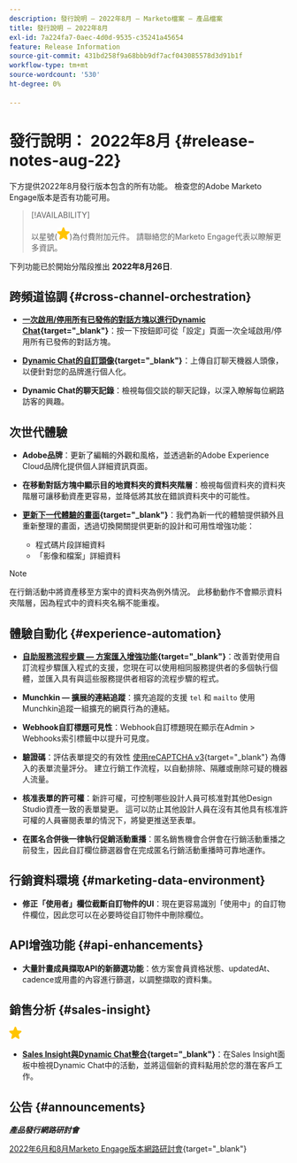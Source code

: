 ```yaml
---
description: 發行說明 — 2022年8月 — Marketo檔案 — 產品檔案
title: 發行說明 — 2022年8月
exl-id: 7a224fa7-0aec-4d0d-9535-c35241a45654
feature: Release Information
source-git-commit: 431bd258f9a68bbb9df7acf043085578d3d91b1f
workflow-type: tm+mt
source-wordcount: '530'
ht-degree: 0%

---
```


# 發行說明： 2022年8月 {#release-notes-aug-22}

下方提供2022年8月發行版本包含的所有功能。 檢查您的Adobe Marketo Engage版本是否有功能可用。

>[!AVAILABILITY]
>
>以星號(![星形](assets/yellow-star.png))為付費附加元件。 請聯絡您的Marketo Engage代表以瞭解更多資訊。

下列功能已於開始分階段推出 **2022年8月26日**.

## 跨頻道協調 {#cross-channel-orchestration}

* **[一次啟用/停用所有已發佈的對話方塊以進行Dynamic Chat](/help/marketo/product-docs/demand-generation/dynamic-chat/dialogues/dialogue-overview.md#disable-enable-all-dialogues){target="_blank"}**：按一下按鈕即可從「設定」頁面一次全域啟用/停用所有已發佈的對話方塊。

* **[Dynamic Chat的自訂頭像](/help/marketo/product-docs/demand-generation/dynamic-chat/configuration.md#agent-settings){target="_blank"}**：上傳自訂聊天機器人頭像，以便針對您的品牌進行個人化。

* **Dynamic Chat的聊天記錄**：檢視每個交談的聊天記錄，以深入瞭解每位網路訪客的興趣。

## 次世代體驗

* **Adobe品牌**：更新了編輯的外觀和風格，並透過新的Adobe Experience Cloud品牌化提供個人詳細資訊頁面。

* **在移動對話方塊中顯示目的地資料夾的資料夾階層**：檢視每個資料夾的資料夾階層可讓移動資產更容易，並降低將其放在錯誤資料夾中的可能性。

* **[更新下一代體驗的畫面](/help/marketo/product-docs/marketo-engage-modern-ux/toggle-switch.md){target="_blank"}**：我們為新一代的體驗提供額外且重新整理的畫面，透過切換開關提供更新的設計和可用性增強功能：

   * 程式碼片段詳細資料
   * 「影像和檔案」詳細資料

>[!NOTE]
>
>在行銷活動中將資產移至方案中的資料夾為例外情況。 此移動動作不會顯示資料夾階層，因為程式中的資料夾名稱不能重複。

## 體驗自動化 {#experience-automation}

* **[自助服務流程步驟 — 方案匯入增強功能](/help/marketo/product-docs/core-marketo-concepts/smart-campaigns/flow-actions/flow-step-service.md){target="_blank"}**：改善對使用自訂流程步驟匯入程式的支援，您現在可以使用相同服務提供者的多個執行個體，並匯入具有與這些服務提供者相容的流程步驟的程式。

* **Munchkin — 擴展的連結追蹤**：擴充追蹤的支援 `tel` 和 `mailto` 使用Munchkin追蹤一組擴充的網頁行為的連結。

* **Webhook自訂標題可見性**：Webhook自訂標題現在顯示在Admin > Webhooks索引標籤中以提升可見度。

* **驗證碼**：評估表單提交的有效性 [使用reCAPTCHA v3](/help/marketo/product-docs/demand-generation/forms/using-captcha/enable-captcha-in-marketo-forms.md){target="_blank"} 為傳入的表單流量評分。 建立行銷工作流程，以自動排除、隔離或刪除可疑的機器人流量。

* **核准表單的許可權**：新許可權，可控制哪些設計人員可核准對其他Design Studio資產一致的表單變更。 這可以防止其他設計人員在沒有其他具有核准許可權的人員審閱表單的情況下，將變更推送至表單。

* **在匿名合併後一律執行促銷活動重播**：匿名銷售機會合併會在行銷活動重播之前發生，因此自訂欄位篩選器會在完成匿名行銷活動重播時可靠地運作。

## 行銷資料環境 {#marketing-data-environment}

* **修正「使用者」欄位截斷自訂物件的UI**：現在更容易識別「使用中」的自訂物件欄位，因此您可以在必要時從自訂物件中刪除欄位。

## API增強功能 {#api-enhancements}

* **大量計畫成員擷取API的新篩選功能**：依方案會員資格狀態、updatedAt、cadence或用盡的內容進行篩選，以調整擷取的資料集。

## 銷售分析 {#sales-insight}

![（星形）](assets/yellow-star.png)

* **[Sales Insight與Dynamic Chat整合](/help/marketo/product-docs/marketo-sales-insight/msi-for-salesforce/features/dynamic-chat-integration.md){target="_blank"}**：在Sales Insight面板中檢視Dynamic Chat中的活動，並將這個新的資料點用於您的潛在客戶工作。

## 公告 {#announcements}

**_產品發行網路研討會_**

[2022年6月和8月Marketo Engage版本網路研討會](https://engage.marketo.com/2022_June_August_Release_Webinar_OnDemandPage.html){target="_blank"}
